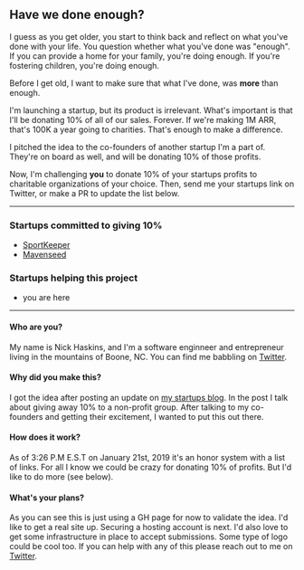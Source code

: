 ## Have we done enough?

I guess as you get older, you start to think back and reflect on what you've done with your life. You question whether what you've done was "enough". If you can provide a home for your family, you're doing enough. If you're fostering children, you're doing enough. 

Before I get old, I want to make sure that what I've done, was **more** than enough.

I'm launching a startup, but its product is irrelevant. What's important is that I'll be donating 10% of all of our sales. Forever. If we're making 1M ARR, that's 100K a year going to charities. That's enough to make a difference. 

I pitched the idea to the co-founders of another startup I'm a part of. They're on board as well, and will be donating 10% of those profits.

Now, I'm challenging **you** to donate 10% of your startups profits to charitable organizations of your choice. Then, send me your startups link on Twitter, or make a PR to update the list below.

___

### Startups committed to giving 10%
- [SportKeeper](https://sport-keeper.com)
- [Mavenseed](https://mavenseed.com)

### Startups helping this project
- you are here

___

#### Who are you?
My name is Nick Haskins, and I'm a software enginneer and entrepreneur living in the mountains of Boone, NC. You can find me babbling on [Twitter](https://twitter.com/nphaskins).

#### Why did you make this?
I got the idea after posting an update on [my startups blog](https://sport-keeper.com/posts/7-january-update). In the post I talk about giving away 10% to a non-profit group. After talking to my co-founders and getting their excitement, I wanted to put this out there.

#### How does it work?
As of 3:26 P.M E.S.T on January 21st, 2019 it's an honor system with a list of links. For all I know we could be crazy for donating 10% of profits. But I'd like to do more (see below).

#### What's your plans?
As you can see this is just using a GH page for now to validate the idea. I'd like to get a real site up. Securing a hosting account is next. I'd also love to get some infrastructure in place to accept submissions. Some type of logo could be cool too. If you can help with any of this please reach out to me on [Twitter](https://twitter.com/nphaskins).
